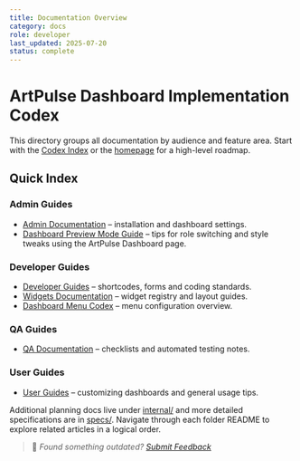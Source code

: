 ```yaml
---
title: Documentation Overview
category: docs
role: developer
last_updated: 2025-07-20
status: complete
---
```


# ArtPulse Dashboard Implementation Codex

This directory groups all documentation by audience and feature area. Start with the [Codex Index](./codex_index.md) or the [homepage](./index.md) for a high-level roadmap.

## Quick Index

### Admin Guides
- [Admin Documentation](admin/README.md) – installation and dashboard settings.
- [Dashboard Preview Mode Guide](dashboard-preview-mode-guide.md) – tips for role switching and style tweaks using the ArtPulse Dashboard page.

### Developer Guides
- [Developer Guides](developer/README.md) – shortcodes, forms and coding standards.
- [Widgets Documentation](widgets/README.md) – widget registry and layout guides.
- [Dashboard Menu Codex](dashboard-menu-codex.md) – menu configuration overview.

### QA Guides
- [QA Documentation](qa/README.md) – checklists and automated testing notes.

### User Guides
- [User Guides](user/README.md) – customizing dashboards and general usage tips.

Additional planning docs live under [internal/](internal/) and more detailed specifications are in [specs/](specs/). Navigate through each folder README to explore related articles in a logical order.

> 💬 *Found something outdated? [Submit Feedback](feedback.md)*
